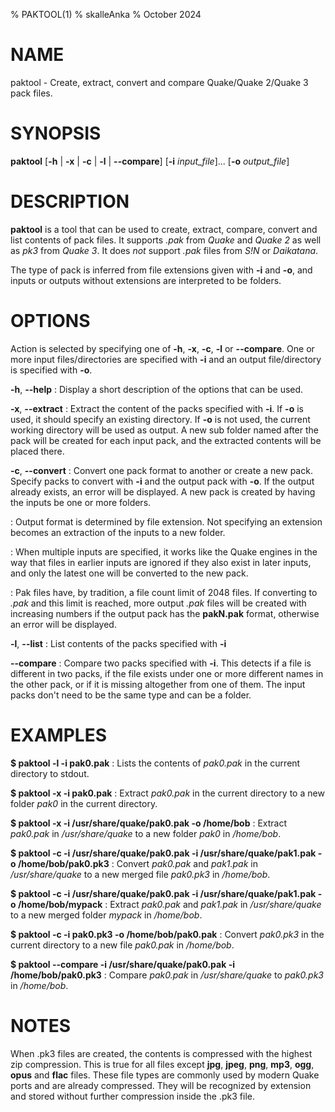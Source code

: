 % PAKTOOL(1)
% skalleAnka
% October 2024

# NAME
paktool - Create, extract, convert and compare Quake/Quake 2/Quake 3 pack files.

# SYNOPSIS
**paktool** [**-h** | **-x** | **-c** | **-l** | **-\-compare**] [**-i** *input_file*]... [**-o** *output_file*]

# DESCRIPTION
**paktool** is a tool that can be used to create, extract, compare, convert and list contents of pack files. It supports *.pak* from *Quake* and *Quake 2* as well as *pk3* from *Quake 3*. It does *not* support *.pak* files from *S!N* or *Daikatana*.

The type of pack is inferred from file extensions given with **-i** and **-o**, and inputs or outputs without extensions are interpreted to be folders.

# OPTIONS
Action is selected by specifying one of **-h**, **-x**, **-c**, **-l** or **-\-compare**. One or more input files/directories are specified with **-i** and an output file/directory is specified with **-o**.

**-h**, **-\-help**
:	Display a short description of the options that can be used.

**-x**, **-\-extract**
:	Extract the content of the packs specified with **-i**. If **-o** is used, it should specify an existing directory. If **-o** is not used, the current working directory will be used as output. A new sub folder named after the pack will be created for each input pack, and the extracted contents will be placed there.

**-c**, **-\-convert**
:	Convert one pack format to another or create a new pack. Specify packs to convert with **-i** and the output pack with **-o**. If the output already exists, an error will be displayed. A new pack is created by having the inputs be one or more folders.

:	Output format is determined by file extension. Not specifying an extension becomes an extraction of the inputs to a new folder.

:	When multiple inputs are specified, it works like the Quake engines in the way that files in earlier inputs are ignored if they also exist in later inputs, and only the latest one will be converted to the new pack.

:	Pak files have, by tradition, a file count limit of 2048 files. If converting to *.pak* and this limit is reached, more output *.pak* files will be created with increasing numbers if the output pack has the **pakN.pak** format, otherwise an error will be displayed.

**-l**, **-\-list**
:	List contents of the packs specified with **-i**

**-\-compare**
:	Compare two packs specified with **-i**. This detects if a file is different in two packs, if the file exists under one or more different names in the other pack, or if it is missing altogether from one of them. The input packs don't need to be the same type and can be a folder.

# EXAMPLES
**$ paktool -l -i pak0.pak**
:	Lists the contents of *pak0.pak* in the current directory to stdout.

**$ paktool -x -i pak0.pak**
:	Extract *pak0.pak* in the current directory to a new folder *pak0* in the current directory.

**$ paktool -x -i /usr/share/quake/pak0.pak -o /home/bob** 
:	Extract *pak0.pak* in */usr/share/quake* to a new folder *pak0* in */home/bob*.

**$ paktool -c -i /usr/share/quake/pak0.pak -i /usr/share/quake/pak1.pak -o /home/bob/pak0.pk3** 
:	Convert *pak0.pak* and *pak1.pak* in */usr/share/quake* to a new merged file *pak0.pk3* in */home/bob*.

**$ paktool -c -i /usr/share/quake/pak0.pak -i /usr/share/quake/pak1.pak -o /home/bob/mypack** 
:	Extract *pak0.pak* and *pak1.pak* in */usr/share/quake* to a new merged folder *mypack* in */home/bob*.

**$ paktool -c -i pak0.pk3 -o /home/bob/pak0.pak** 
:	Convert *pak0.pk3* in the current directory to a new file *pak0.pak* in */home/bob*.

**$ paktool -\-compare -i /usr/share/quake/pak0.pak -i /home/bob/pak0.pk3** 
:	Compare *pak0.pak* in */usr/share/quake* to *pak0.pk3* in */home/bob*.
 

# NOTES
When .pk3 files are created, the contents is compressed with the highest zip compression. This is true for all files except **jpg**, **jpeg**, **png**, **mp3**, **ogg**, **opus** and **flac** files. These file types are commonly used by modern Quake ports and are already compressed. They will be recognized by extension and stored without further compression inside the .pk3 file.